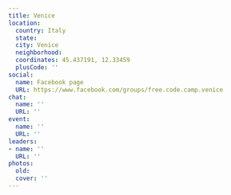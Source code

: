 ```yaml
---
title: Venice
location:
  country: Italy
  state: 
  city: Venice
  neighborhood: 
  coordinates: 45.437191, 12.33459
  plusCode: ''
social:
  name: Facebook page
  URL: https://www.facebook.com/groups/free.code.camp.venice
chat:
  name: ''
  URL: ''
event:
  name: ''
  URL: ''
leaders:
- name: ''
  URL: ''
photos:
  old: 
  cover: ''
---
```


